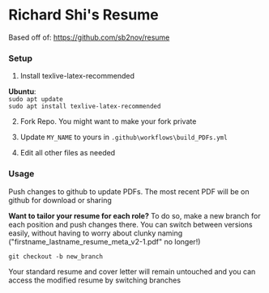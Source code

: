 # Richard Shi's Resume

Based off of: https://github.com/sb2nov/resume

### Setup

1. Install texlive-latex-recommended

**Ubuntu**:  
`sudo apt update`  
`sudo apt install texlive-latex-recommended`

2. Fork Repo. You might want to make your fork private

3. Update `MY_NAME` to yours in `.github\workflows\build_PDFs.yml`

4. Edit all other files as needed


### Usage

Push changes to github to update PDFs. The most recent PDF will be on github for download or sharing  

**Want to tailor your resume for each role?** To do so, make a new branch for each position and push changes there. You can switch between versions easily, without having to worry about clunky naming ("firstname_lastname_resume_meta_v2-1.pdf" no longer!)  

`git checkout -b new_branch`  

Your standard resume and cover letter will remain untouched and you can access the modified resume by switching branches
